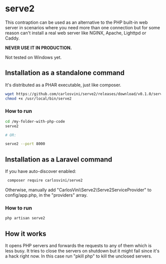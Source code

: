 # serve2

This contraption can be used as an alternative to the PHP built-in web server in scenarios where you need more than one connection but for some reason can't install a real web server like NGINX, Apache, Lighttpd or Caddy.

__NEVER USE IT IN PRODUCTION.__

Not tested on Windows yet.


## Installation as a standalone command

It's distributed as a PHAR executable, just like composer.

```sh
wget https://github.com/carlosvini/serve2/releases/download/v0.1.0/serve2.phar -O /usr/local/bin/serve2
chmod +x /usr/local/bin/serve2
```

### How to run

```sh
cd /my-folder-with-php-code
serve2 

# OR:

serve2 --port 8000
```

## Installation as a Laravel command

If you have auto-discover enabled:

```sh
 composer require carlosvini/serve2
```

Otherwise, manually add "CarlosVini\\Serve2\\Serve2ServiceProvider" to config/app.php, in the "providers" array.


### How to run

```sh
php artisan serve2
```

## How it works

It opens PHP servers and forwards the requests to any of them which is less busy.
It tries to close the servers on shutdown but it might fail since it's a hack right now. In this case run "pkill php" to kill the unclosed servers.
